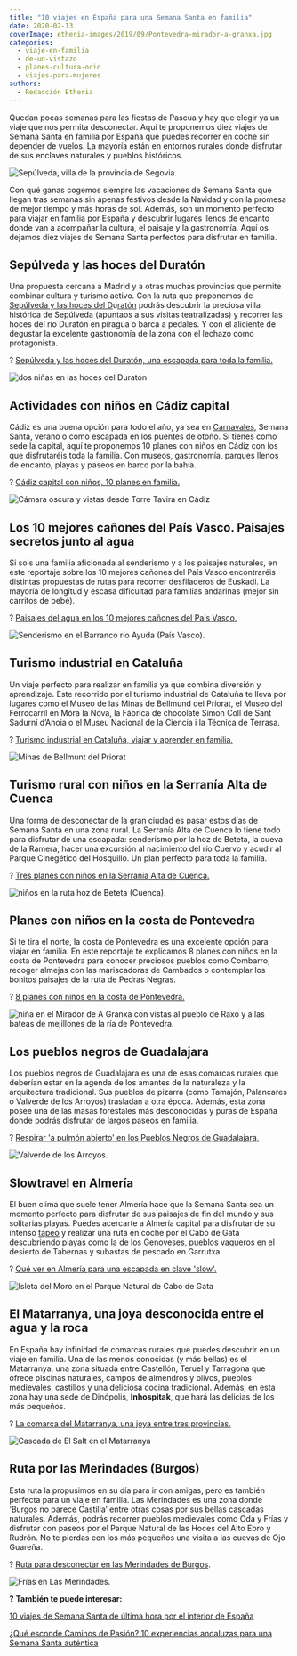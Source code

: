 ```yaml
---
title: "10 viajes en España para una Semana Santa en familia"
date: 2020-02-13
coverImage: etheria-images/2019/09/Pontevedra-mirador-a-granxa.jpg
categories: 
  - viaje-en-familia
  - de-un-vistazo
  - planes-cultura-ocio
  - viajes-para-mujeres
authors: 
  - Redacción Etheria
---
```


Quedan pocas semanas para las fiestas de Pascua y hay que elegir ya un viaje que nos 
permita desconectar. Aquí te proponemos diez viajes de Semana Santa en familia por 
España que puedes recorrer en coche sin depender de vuelos. La mayoría están en entornos 
rurales donde disfrutar de sus enclaves naturales y pueblos históricos. 

![Sepúlveda, villa de la provincia de Segovia.](etheria-images/2020/02/Sepulveda.jpg "Sepúlveda, villa de la provincia de Segovia.")

Con qué ganas cogemos siempre las vacaciones de Semana Santa que llegan tras semanas sin 
apenas festivos desde la Navidad y con la promesa de mejor tiempo y más horas de sol. 
Además, son un momento perfecto para viajar en familia por España y descubrir lugares 
llenos de encanto donde van a acompañar la cultura, el paisaje y la gastronomía. Aquí os 
dejamos diez viajes de Semana Santa perfectos para disfrutar en familia. 

## Sepúlveda y las hoces del Duratón

Una propuesta cercana a Madrid y a otras muchas provincias que permite combinar cultura 
y turismo activo. Con la ruta que proponemos de [Sepúlveda y las hoces del 
D](http://etheriamagazine.com/2019/07/11/sepulveda-y-las-hoces-del-duraton-viaje-en-familia/)u[ratón](http://etheriamagazine.com/2019/07/11/sepulveda-y-las-hoces-del-duraton-viaje-en-familia/) 
podrás descubrir la preciosa villa histórica de Sepúlveda (apuntaos a sus visitas 
teatralizadas) y recorrer las hoces del río Duratón en piragua o barca a pedales. Y con 
el aliciente de degustar la excelente gastronomía de la zona con el lechazo como 
protagonista. 

? [Sepúlveda y las hoces del Duratón, una escapada para toda la 
familia.](https://etheriamagazine.com/2019/07/11/sepulveda-y-las-hoces-del-duraton-viaje-en-familia/) 

![dos niñas en las hoces del Duratón](etheria-images/2019/06/escapada-Sepulveda-Duraton-san-Frutos-ninas.jpg "Vistas de la ermita de San Frutos en Segovia. ©SG")

## Actividades con niños en Cádiz capital

Cádiz es una buena opción para todo el año, ya sea en [Carnavales](http://etheriamagazine.com/2020/01/22/breve-guia-para-disfrutar-carnaval-de-cadiz-con-amigas/), 
Semana Santa, verano o como escapada en los puentes de otoño. Si tienes como sede la 
capital, aquí te proponemos 10 planes con niños en Cádiz con los que disfrutaréis toda 
la familia. Con museos, gastronomía, parques llenos de encanto, playas y paseos en barco 
por la bahía. 

? [Cádiz capital con niños, 10 planes en 
familia.](https://etheriamagazine.com/2019/10/17/10-planes-con-ninos-en-cadiz-capital/) 

![Cámara oscura y vistas desde Torre Tavira en Cádiz](etheria-images/2019/10/Torre-Tavira-viaje-cadiz-familia-900x298.jpg "Cámara oscura y vistas desde Torre Tavira. ©Ayuntamiento de Cádiz.")

## Los 10 mejores cañones del País Vasco. Paisajes secretos junto al agua

Si sois una familia aficionada al senderismo y a los paisajes naturales, en este 
reportaje sobre los 10 mejores cañones del País Vasco encontraréis distintas propuestas 
de rutas para recorrer desfiladeros de Euskadi. La mayoría de longitud y escasa 
dificultad para familias andarinas (mejor sin carritos de bebé). 

? [Paisajes del agua en los 10 mejores cañones del País 
Vasco.](https://etheriamagazine.com/2019/04/09/viajes-naturaleza-mejores-canones-pais-vasco/) 

![Senderismo en el Barranco río Ayuda (País Vasco).](etheria-images/2019/03/Viaje-pais-vasco-barranco-rio-ayuda-1024x656.jpg "Barranco río Ayuda (País Vasco).")

## Turismo industrial en Cataluña

Un viaje perfecto para realizar en familia ya que combina diversión y aprendizaje. Este 
recorrido por el turismo industrial de Cataluña te lleva por lugares como el Museo de 
las Minas de Bellmund del Priorat, el Museo del Ferrocarril en Móra la Nova, la Fábrica 
de chocolate Simon Coll de Sant Sadurní d’Anoia o el Museu Nacional de la Ciencia i la 
Técnica de Terrasa. 

? [Turismo industrial en Cataluña, viajar y aprender en 
familia.](https://etheriamagazine.com/2019/11/29/turismo-rural-familiar-con-ninos-en-serrania-cuenca/) 

![Minas de Bellmunt del Priorat](etheria-images/2019/12/turismo-industrial-mina-bellmunt-900x672.jpg "Minas de Bellmunt del Priorat. ©P.G.")

## Turismo rural con niños en la Serranía Alta de Cuenca

Una forma de desconectar de la gran ciudad es pasar estos días de Semana Santa en una 
zona rural. La Serranía Alta de Cuenca lo tiene todo para disfrutar de una escapada: 
senderismo por la hoz de Beteta, la cueva de la Ramera, hacer una excursión al 
nacimiento del río Cuervo y acudir al Parque Cinegético del Hosquillo. Un plan perfecto 
para toda la familia. 

? [Tres planes con niños en la Serranía Alta de 
Cuenca.](https://etheriamagazine.com/2019/11/29/turismo-rural-familiar-con-ninos-en-serrania-cuenca/) 

![niños en la ruta hoz de Beteta (Cuenca).](etheria-images/2019/11/cascadas-serrania-cuenca-900x664.jpg "Ruta hoz de Beteta (Cuenca). ©P.García")

## Planes con niños en la costa de Pontevedra

Si te tira el norte, la costa de Pontevedra es una excelente opción para viajar en 
familia. En este reportaje te explicamos 8 planes con niños en la costa de Pontevedra 
para conocer preciosos pueblos como Combarro, recoger almejas con las mariscadoras de 
Cambados o contemplar los bonitos paisajes de la ruta de Pedras Negras. 

? [8 planes con niños en la costa de 
Pontevedra.](https://etheriamagazine.com/2019/10/01/8-planes-con-ninos-en-la-costa-de-pontevedra-la-toja/) 

![niña en el Mirador de A Granxa con vistas al pueblo de Raxó y a las bateas de mejillones de la ría de Pontevedra.](etheria-images/2019/09/Pontevedra-mirador-a-granxa-900x600.jpg "Mirador de A Granxa con vistas al pueblo de Raxó y a las bateas de mejillones de la ría de Pontevedra. ©SG")

## Los pueblos negros de Guadalajara

Los pueblos negros de Guadalajara es una de esas comarcas rurales que deberían estar en 
la agenda de los amantes de la naturaleza y la arquitectura tradicional. Sus pueblos de 
pizarra (como Tamajón, Palancares o Valverde de los Arroyos) trasladan a otra época. 
Además, esta zona posee una de las masas forestales más desconocidas y puras de España 
donde podrás disfrutar de largos paseos en familia. 

? [Respirar 'a pulmón abierto' en los Pueblos Negros de 
Guadalajara.](https://etheriamagazine.com/2019/05/06/ruta-en-coche-pueblos-negros-guadalajara/) 

![Valverde de los Arroyos.](etheria-images/2019/05/viaje-pueblos-negros-Valverde-de-los-Arroyos.jpg "Valverde de los Arroyos. ©Pedro Grifol")

## Slowtravel en Almería

El buen clima que suele tener Almería hace que la Semana Santa sea un momento perfecto 
para disfrutar de sus paisajes de fin del mundo y sus solitarias playas. Puedes 
acercarte a Almería capital para disfrutar de su intenso [tapeo](http://etheriamagazine.com/2020/01/10/48-horas-con-amigas-en-almeria-capital-que-ver-y-donde-tapear/) 
y realizar una ruta en coche por el Cabo de Gata descubriendo playas como la de los 
Genoveses, pueblos vaqueros en el desierto de Tabernas y subastas de pescado en 
Garrutxa. 

? [Qué ver en Almería para una escapada en clave 
'slow'.](https://etheriamagazine.com/2021/04/17/que-ver-en-almeria-en-temporada-baja/) 

![Isleta del Moro en el Parque Natural de Cabo de Gata](etheria-images/2018/11/Almeria-isleta-del-moro-1024x768.jpg "Isleta del Moro en el Parque Natural de Cabo de Gata (Almería).")

## El Matarranya, una joya desconocida entre el agua y la roca

En España hay infinidad de comarcas rurales que puedes descubrir en un viaje en familia. 
Una de las menos conocidas (y más bellas) es el Matarranya, una zona situada entre 
Castellón, Teruel y Tarragona que ofrece piscinas naturales, campos de almendros y 
olivos, pueblos medievales, castillos y una deliciosa cocina tradicional. Además, en 
esta zona hay una sede de Dinópolis, **Inhospitak**, que hará las delicias de los más 
pequeños. 

? [La comarca del Matarranya, una joya entre tres 
provincias.](https://etheriamagazine.com/2019/07/16/que-hacer-en-matarranya-piscinas-naturales-verano/) 

![Cascada de El Salt en el Matarranya](etheria-images/2019/06/viaje-matarranya-el-salt.jpg "Cascada de El Salt. ©Comarca del Matarranya")

## Ruta por las Merindades (Burgos)

Esta ruta la propusimos en su día para ir con amigas, pero es también perfecta para un 
viaje en familia. Las Merindades es una zona donde ‘Burgos no parece Castilla’ entre 
otras cosas por sus bellas cascadas naturales. Además, podrás recorrer pueblos 
medievales como Oda y Frías y disfrutar con paseos por el Parque Natural de las Hoces 
del Alto Ebro y Rudrón. No te pierdas con los más pequeños una visita a las cuevas de 
Ojo Guareña. 

? [Ruta para desconectar en las Merindades de 
Burgos](https://etheriamagazine.com/2019/06/04/que-ver-hacer-ruta-merindades-burgos/). 

![Frías en Las Merindades.](etheria-images/2019/05/ruta-merindades-pueblo-frias.jpg "Frías, uno de los emblemas medievales de Las Merindades.")

**?** **También te puede interesar:** 

[10 viajes de Semana Santa de última hora por el interior de 
España](https://etheriamagazine.com/2022/03/28/viajes-semana-santa-2022-ultima-hora-espana/) 

[¿Qué esconde Caminos de Pasión? 10 experiencias andaluzas para una Semana Santa 
auténtica](https://etheriamagazine.com/2022/04/04/semana-santa-caminos-de-pasion/)

